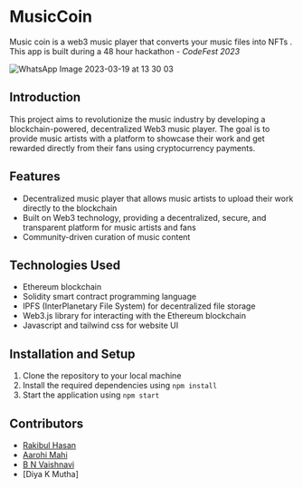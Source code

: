 # MusicCoin 
Music coin is a web3 music player that converts your music files into NFTs .
This app is built during a 48 hour hackathon - *CodeFest 2023*

![WhatsApp Image 2023-03-19 at 13 30 03](https://user-images.githubusercontent.com/107784525/226164768-0bb41bdb-3e7e-4c4b-9bc1-b928e81c1203.jpeg)


## Introduction
This project aims to revolutionize the music industry by developing a blockchain-powered, decentralized Web3 music player. The goal is to provide music artists with a platform to showcase their work and get rewarded directly from their fans using cryptocurrency payments.

## Features
* Decentralized music player that allows music artists to upload their work directly to the blockchain
* Built on Web3 technology, providing a decentralized, secure, and transparent platform for music artists and fans
* Community-driven curation of music content

## Technologies Used
* Ethereum blockchain
* Solidity smart contract programming language
* IPFS (InterPlanetary File System) for decentralized file storage
* Web3.js library for interacting with the Ethereum blockchain
* Javascript and tailwind css for website UI

## Installation and Setup
1. Clone the repository to your local machine
2. Install the required dependencies using `npm install`
3. Start the application using `npm start`


## Contributors
* [Rakibul Hasan](http://github.com/rohanroc)
* [Aarohi Mahi](https://github.com/amandeep404)
* [B N Vaishnavi](https://github.com/PriyaSingh03)
* [Diya K Mutha]

